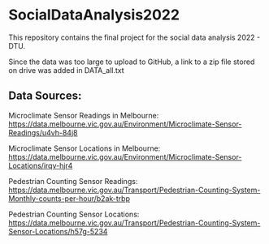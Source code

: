 # SocialDataAnalysis2022
This repository contains the final project for the social data analysis 2022 - DTU. 

Since the data was too large to upload to GitHub, a link to a zip file stored on drive was added in DATA_all.txt

## Data Sources: 
Microclimate Sensor Readings in Melbourne: https://data.melbourne.vic.gov.au/Environment/Microclimate-Sensor-Readings/u4vh-84j8 

Microclimate Sensor Locations in Melbourne: https://data.melbourne.vic.gov.au/Environment/Microclimate-Sensor-Locations/irqv-hjr4

Pedestrian Counting Sensor Readings: https://data.melbourne.vic.gov.au/Transport/Pedestrian-Counting-System-Monthly-counts-per-hour/b2ak-trbp 

Pedestrian Counting Sensor Locations: https://data.melbourne.vic.gov.au/Transport/Pedestrian-Counting-System-Sensor-Locations/h57g-5234 

